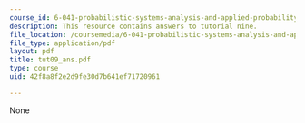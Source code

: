 ```yaml
---
course_id: 6-041-probabilistic-systems-analysis-and-applied-probability-spring-2006
description: This resource contains answers to tutorial nine.
file_location: /coursemedia/6-041-probabilistic-systems-analysis-and-applied-probability-spring-2006/42f8a8f2e2d9fe30d7b641ef71720961_tut09_ans.pdf
file_type: application/pdf
layout: pdf
title: tut09_ans.pdf
type: course
uid: 42f8a8f2e2d9fe30d7b641ef71720961

---
```

None